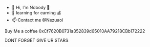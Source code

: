 - 👋 Hi, I’m Nobody 🗿
- 🌱 learning for earning 💰
- 📫 Contact me @Nezuaoi

Buy Me a coffee 0xCf7620B0731a352839d65010AA79218CBb172222

DONT FORGET GIVE UR STARS
<!---
himiko3939/himiko3939 is a ✨ special ✨ repository because its `README.md` (this file) appears on your GitHub profile.
You can click the Preview link to take a look at your changes.
--->
